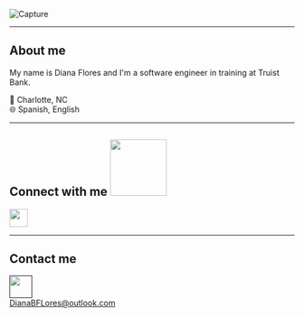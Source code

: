 ![Capture](https://user-images.githubusercontent.com/64798817/122779305-bdad6580-d27b-11eb-80a1-1f896989d63b.PNG)

<hr>

<h2> About me </h2>
My name is Diana Flores and I'm a software engineer in training at Truist Bank.

📍 Charlotte, NC 
<br>
🌐 Spanish, English


<hr>
<h2> Connect with me <img src='https://raw.githubusercontent.com/ShahriarShafin/ShahriarShafin/main/Assets/handshake.gif' width="100px"> </h2>
<a href = 'https://www.linkedin.com/in/diana-flores-471224214/'> <img width = '32px' align= 'center' src="https://raw.githubusercontent.com/rahulbanerjee26/githubAboutMeGenerator/main/icons/linked-in-alt.svg"/></a> 


<hr>
<h2> Contact me </h2>

<a href="" target="_blank"><div class="img-item" data-src="https://image.flaticon.com/icons/svg/281/281769.svg" data-sub-html=".caption"><img src="https://image.flaticon.com/icons/svg/281/281769.svg" width="40" class="img-shadow img-margin ls-is-cached lazyloaded"></div></a>
 DianaBFLores@outlook.com



<!-- 
<!--<img src="https://user-images.githubusercontent.com/64798817/117347509-321c7880-ae77-11eb-99d4-8e81041d5b76.jpg" alt="Diana headshot" style="width:18px; height:28px" alt="HTML5 Icon" style="width:50px;height:75px;"> 
<hr> 








<!--
**DianaBFlores/DianaBFlores** is a ✨ _special_ ✨ repository because its `README.md` (this file) appears on your GitHub profile.



